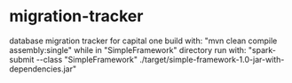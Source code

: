 # migration-tracker
database migration tracker for capital one
build with: "mvn clean compile assembly:single" while in "SimpleFramework" directory
run with:   "spark-submit --class "SimpleFramework" ./target/simple-framework-1.0-jar-with-dependencies.jar"
